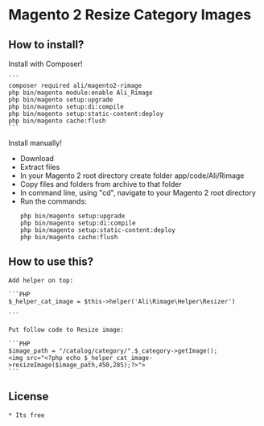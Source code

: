 Magento 2 Resize Category Images
================================

## How to install?


Install with Composer!

	```
	composer required ali/magento2-rimage
	php bin/magento module:enable Ali_Rimage
	php bin/magento setup:upgrade
	php bin/magento setup:di:compile
	php bin/magento setup:static-content:deploy
	php bin/magento cache:flush
	```


Install manually!

  * Download
  * Extract files
  * In your Magento 2 root directory create folder app/code/Ali/Rimage
  * Copy files and folders from archive to that folder
  * In command line, using "cd", navigate to your Magento 2 root directory
  * Run the commands:
	```
	php bin/magento setup:upgrade
	php bin/magento setup:di:compile
	php bin/magento setup:static-content:deploy
	php bin/magento cache:flush
	```



## How to use this?

	Add helper on top:

	```PHP
	$_helper_cat_image = $this->helper('Ali\Rimage\Helper\Resizer')

	```

	Put follow code to Resize image:

	```PHP
	$image_path = "/catalog/category/".$_category->getImage();
	<img src="<?php echo $_helper_cat_image->resizeImage($image_path,450,285);?>">
	```


## License
	* Its free
